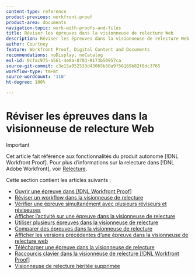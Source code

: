 ```yaml
---
content-type: reference
product-previous: workfront-proof
product-area: documents
navigation-topic: work-with-proofs-and-files
title: Réviser les épreuves dans la visionneuse de relecture Web
description: Réviser les épreuves dans la visionneuse de relecture Web
author: Courtney
feature: Workfront Proof, Digital Content and Documents
recommendations: noDisplay, noCatalog
exl-id: 0cfac975-a561-4e0a-8703-8173b50957ca
source-git-commit: c3e15a052533d43065b50a9f56169b82f8dc3765
workflow-type: tm+mt
source-wordcount: '110'
ht-degree: 100%

---
```


# Réviser les épreuves dans la visionneuse de relecture Web

>[!IMPORTANT]
>
>Cet article fait référence aux fonctionnalités du produit autonome [!DNL Workfront Proof]. Pour plus d’informations sur la relecture dans [!DNL Adobe Workfront], voir [Relecture](../../../review-and-approve-work/proofing/proofing.md).

Cette section contient les articles suivants :

* [Ouvrir une épreuve dans  [!DNL Workfront Proof]](../../../workfront-proof/wp-work-proofsfiles/review-proofs-wpv/open-proof.md)
* [Réviser un workflow dans la visionneuse de relecture](../../../workfront-proof/wp-work-proofsfiles/review-proofs-wpv/review-workflow.md)
* [Vérifier une épreuve simultanément avec plusieurs réviseurs et réviseuses](../../../workfront-proof/wp-work-proofsfiles/review-proofs-wpv/review-proof-with-multiple-reviewers.md)
* [Afficher l’activité sur une épreuve dans la visionneuse de relecture](../../../workfront-proof/wp-work-proofsfiles/review-proofs-wpv/view-activity-on-a-proof.md)
* [Utiliser plusieurs épreuves dans la visionneuse de relecture](../../../workfront-proof/wp-work-proofsfiles/review-proofs-wpv/work-with-multiple-proofs.md)
* [Comparer des épreuves dans la visionneuse de relecture](../../../workfront-proof/wp-work-proofsfiles/review-proofs-wpv/compare-proofs.md)
* [Afficher les versions précédentes d’une épreuve dans la visionneuse de relecture web](../../../workfront-proof/wp-work-proofsfiles/review-proofs-wpv/view-previous-proof-versions.md)
* [Télécharger une épreuve dans la visionneuse de relecture](../../../workfront-proof/wp-work-proofsfiles/review-proofs-wpv/download-proof.md)
* [Raccourcis clavier dans la visionneuse de relecture  [!DNL Workfront Proof] ](../../../workfront-proof/wp-work-proofsfiles/review-proofs-wpv/keyboard-shortcuts.md)
* [Visionneuse de relecture héritée supprimée](../../../workfront-proof/wp-work-proofsfiles/review-proofs-wpv/lpv-removed.md)
